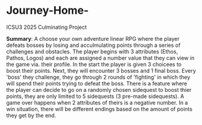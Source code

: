 # Journey-Home-
ICSU3 2025 Culminating Project

**Summary**: 
A choose your own adventure linear RPG where the player defeats bosses by losing and acculmulating points through a series of challenges and obstacles. The player begins with 3 attributes (Ethos, Pathos, Logos) and each are assigned a number value that they can view in the game via. their profile. In the start the player is given 3 choicees to boost their points. Next, they will encounter 3 bosses and 1 final boss. Every 'boss' they challenge, they go through 2 rounds of 'fighting' in which they will spend their points trying to defeat the boss. There is a feature where the player can decide to go on a randomly chosen sidequest to boost thier points, they are only limited to 5 sidequests (3 pre-made sidequests). A game over happens when 2 attributes of theirs is a negative number. In a win situation, there will be different endings based on the amount of points they get by the end. 																												
